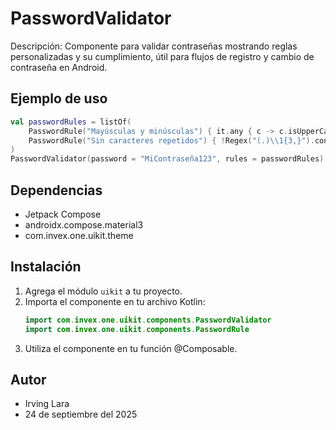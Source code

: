 # PasswordValidator

Descripción: Componente para validar contraseñas mostrando reglas personalizadas y su cumplimiento, útil para flujos de registro y cambio de contraseña en Android.

## Ejemplo de uso
```kotlin
val passwordRules = listOf(
    PasswordRule("Mayúsculas y minúsculas") { it.any { c -> c.isUpperCase() } && it.any { c -> c.isLowerCase() } },
    PasswordRule("Sin caracteres repetidos") { !Regex("(.)\\1{3,}").containsMatchIn(it) }
)
PasswordValidator(password = "MiContraseña123", rules = passwordRules)
```

## Dependencias
- Jetpack Compose
- androidx.compose.material3
- com.invex.one.uikit.theme

## Instalación
1. Agrega el módulo `uikit` a tu proyecto.
2. Importa el componente en tu archivo Kotlin:
   ```kotlin
   import com.invex.one.uikit.components.PasswordValidator
   import com.invex.one.uikit.components.PasswordRule
   ```
3. Utiliza el componente en tu función @Composable.

## Autor
- Irving Lara
- 24 de septiembre del 2025

